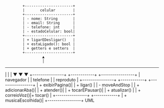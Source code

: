             +----------------------+
            |       celular        |
            +----------------------+
            | - nome: String       |
            | - email: String      |
            | - telefone: int      |
            | - estadoCelular: bool|
            +----------------------+
            | + ligarEDesligar()   |
            | + estaLigado(): bool |
            | + getters e setters  |
            +----------------------+
                     ▲
                     │
  ---------------------------------
  |               |               |
  ▼               ▼               ▼
+----------------+  +------------+  +-----------------+
|  navegador    |  |  telefone  |  |   reproduto     |
+----------------+  +------------+  +-----------------+
| + exibirPagina()|  | + ligar()  |  | - moveAndStop  |
| + adicionarAba()|  | + atender()|  | + tocarEPausar()|
| + atualizar()   |  | + correioVoz()|+ tocar()       |
+----------------+  +------------+  | + musicaEscolhida()|
                                    +-----------------+
UML
